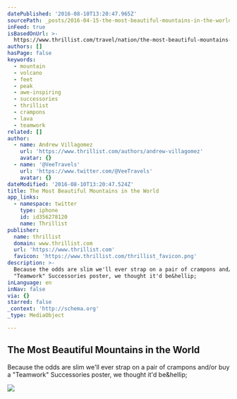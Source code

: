 ```yaml
---
datePublished: '2016-08-10T13:20:47.965Z'
sourcePath: _posts/2016-04-15-the-most-beautiful-mountains-in-the-world.md
inFeed: true
isBasedOnUrl: >-
  https://www.thrillist.com/travel/nation/the-most-beautiful-mountains-in-the-world/travel
authors: []
hasPage: false
keywords:
  - mountain
  - volcano
  - feet
  - peak
  - awe-inspiring
  - successories
  - thrillist
  - crampons
  - lava
  - teamwork
related: []
author:
  - name: Andrew Villagomez
    url: 'https://www.thrillist.com/authors/andrew-villagomez'
    avatar: {}
  - name: '@VeeTravels'
    url: 'https://www.twitter.com/@VeeTravels'
    avatar: {}
dateModified: '2016-08-10T13:20:47.524Z'
title: The Most Beautiful Mountains in the World
app_links:
  - namespace: twitter
    type: iphone
    id: id356278120
    name: Thrillist
publisher:
  name: thrillist
  domain: www.thrillist.com
  url: 'https://www.thrillist.com'
  favicon: 'https://www.thrillist.com/thrillist_favicon.png'
description: >-
  Because the odds are slim we'll ever strap on a pair of crampons and/or buy a
  "Teamwork" Successories poster, we thought it'd be&hellip;
inLanguage: en
inNav: false
via: {}
starred: false
_context: 'http://schema.org'
_type: MediaObject

---
```

<article style=""><h1>The Most Beautiful Mountains in the World</h1><p>Because the odds are slim we'll ever strap on a pair of crampons and/or buy a "Teamwork" Successories poster, we thought it'd be&amp;hellip;</p><img src="https://s3-us-west-2.amazonaws.com/the-grid-img/p/1b496619db57b77afcb89aef920994ac6e50e5fe.jpg" /></article>